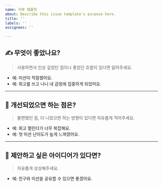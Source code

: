 ```yaml
---
name: 리뷰 템플릿
about: Describe this issue template's purpose here.
title: ''
labels: ''
assignees: ''

---
```


## ✍️ 무엇이 좋았나요?
> 사용하면서 인상 깊었던 점이나 좋았던 흐름이 있다면 알려주세요.

- 예: 미션이 적절했어요.  
- 예: 회고를 쓰고 나니 내 감정에 집중하게 되었어요.

---

## 🚧 개선되었으면 하는 점은?
> 불편했던 점, 더 나았으면 하는 방향이 있다면 자유롭게 적어주세요.

- 예: 회고 캘린더가 너무 복잡해요.  
- 예: 첫 미션 난이도가 높게 느껴졌어요.

---

## 🎁 제안하고 싶은 아이디어가 있다면?
> 자유롭게 상상해주세요.

- 예: 친구와 미션을 공유할 수 있으면 좋겠어요.
